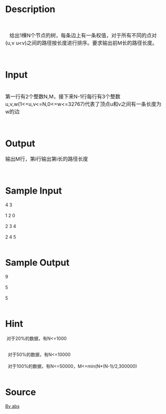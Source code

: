 
# Description

<div class="content"><p><font size="3"><br/>
</font></p>
<p><span style="font-size: medium; "><span class="Apple-tab-span" style="white-space: pre; ">	</span>给出1棵N个节点的树，每条边上有一条权值，对于所有不同的点对(u,v u&lt;v)之间的路径按长度进行排序。要求输出前M长的路径长度。</span></p>
<p><font size="3"><br/>
</font></p></div>

# Input

<div class="content"><p></p>
<p><span style="font-size: medium; "><br class="Apple-interchange-newline"/>
第一行有2个整数N,M，接下来N-1行每行有3个整数u,v,w(1&lt;=u,v&lt;=N,0&lt;=w&lt;=32767)代表了顶点u和v之间有一条长度为w的边</span></p>
<p><font size="3"><br/>
</font></p></div>

# Output

<div class="content"><p><span style="font-size: medium; ">输出M行，第i行输出第i长的路径长度</span></p>
<p><font size="3"><br/>
</font></p></div>

# Sample Input

<div class="content"><span class="sampledata">4 3<br/>
<br/>
1 2 0<br/>
<br/>
2 3 4<br/>
<br/>
2 4 5<br/>
<br/>
</span></div>

# Sample Output

<div class="content"><span class="sampledata">9<br/>
<br/>
5<br/>
<br/>
5<br/>
<br/>
</span></div>

# Hint

<div class="content"><p></p><p> 对于20%的数据，有N&lt;=1000</p><br/>
<div><span class="Apple-tab-span" style="white-space:pre">	</span>对于50%的数据，有N&lt;=10000</div><br/>
<div><span class="Apple-tab-span" style="white-space:pre">	</span>对于100%的数据，有N&lt;=50000，M&lt;=min(N*(N-1)/2,300000)</div><br/>
<div></div><p></p></div>

# Source

<div class="content"><p><a href="problemset.php?search=By abs">By abs</a></p></div>

